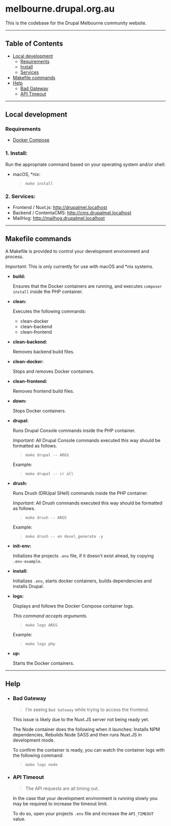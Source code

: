 # melbourne.drupal.org.au

This is the codebase for the Drupal Melbourne community website.


---


## Table of Contents

* [Local development](#local-development)
  * [Requirements](#requirements)
  * [Install](#install)
  * [Services](#services)
* [Makefile commands](#makefile-commands)
* [Help](#help)
  * [Bad Gateway](#bad-gateway)
  * [API Timeout](#api-timeout)


---


## Local development

### Requirements

- [Docker Compose](https://docs.docker.com/compose/install/)


### 1. Install:

Run the appropriate command based on your operating system and/or shell:

* macOS, *nix:

  > `make install`


### 2. Services:

- Frontend / Nuxt.js: http://drupalmel.localhost
- Backend / ContentaCMS: http://cms.drupalmel.localhost
- MailHog: http://mailhog.drupalmel.localhost


---


## Makefile commands

A Makefile is provided to control your development environment and process.

*Important:* This is only currently for use with macOS and *nix systems.


- **build:**

  Ensures that the Docker containers are running, and executes
  `composer install` inside the PHP container.


- **clean:**

  Executes the following commands:
  - clean-docker
  - clean-backend
  - clean-frontend


- **clean-backend:**

  Removes backend build files.


- **clean-docker:**

  Stops and removes Docker containers.


- **clean-frontend:**

  Removes frontend build files.


- **down:**

  Stops Docker containers.


- **drupal:**

  Runs Drupal Console commands inside the PHP container.

  *Important:* All Drupal Console commands executed this way should be formatted as
  follows.

  > `make drupal -- ARGS`

  Example:

  > `make drupal -- cr all`
  

- **drush:**

  Runs Drush (DRUpal SHell) commands inside the PHP container.

  *Important:* All Drush commands executed this way should be formatted as
  follows.

  > `make drush -- ARGS`

  Example:

  > `make drush -- en devel_generate -y`


- **init-env:**

  Initializes the projects `.env` file, if it doesn't exist alread, by copying
  `.env-example`.


- **install:**

  Initializes `.env`, starts docker containers, builds dependencies and installs
  Drupal.


- **logs:**

  Displays and follows the Docker Compose container logs.

  _This command accepts arguments._

  > `make logs ARGS`

  Example:

  > `make logs php`


- **up:**

  Starts the Docker containers.


---


## Help

* ### Bad Gateway

  > I'm seeing `Bad Gateway` while trying to access the frontend.

  This issue is likely due to the Nuxt.JS server not being ready yet.

  The Node container does the following when it launches: Installs NPM
  dependencies, Rebuilds Node SASS and then runs Nuxt.JS in development mode.

  To confirm the container is ready, you can watch the container logs with the
  following command:

  > ```make logs node```


* ### API Timeout

  > The API requests are all timing out.

  In the case that your development environment is running slowly you may be
  required to increase the timeout limit.

  To do so, open your projects `.env` file and increase the `API_TIMEOUT` value.